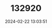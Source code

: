 ---
title: "132920"
category: "Echinopora ashmorensis"
draft: false
date: 2024-02-22 13:03:51
languages:
  English: ["Hedgehog Coral"]
---